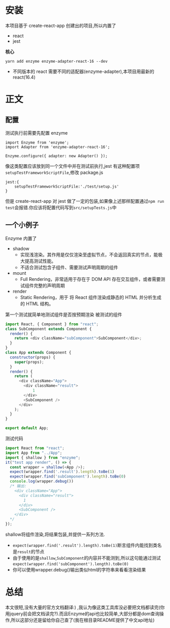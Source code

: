# 安装

本项目基于 create-react-app 创建出的项目,所以内置了

- react
- jest

**核心**

```
yarn add enzyme enzyme-adapter-react-16 --dev
```

- 不同版本的 react 需要不同的适配器(enzyme-adapter),本项目用最新的 react(16.4)

# 正文

## 配置

测试执行前需要先配置 enzyme

```
import Enzyme from 'enzyme';
import Adapter from 'enzyme-adapter-react-16';

Enzyme.configure({ adapter: new Adapter() });
```

像这类配置应该放到同一个文件中并在测试前执行,jest 有这种配置项`setupTestFrameworkScriptFile`,修改 package.js

```
jest:{
    setupTestFrameworkScriptFile:'./test/setup.js'
}
```

但是 create-react-app 对 jest 做了一定的包装,如果像上述那样配置通过`npm run test`会报错.你应该将配置代码写到`src/setupTests.js`中

## 一个小例子

Enzyme 内置了

- shadow
  - 实现浅渲染。其作用是仅仅渲染至虚拟节点，不会返回真实的节点，能极大提高测试性能。
  - 不适合测试包含子组件、需要测试声明周期的组件
- mount
  - Full Rendering，非常适用于存在于 DOM API 存在交互组件，或者需要测试组件完整的声明周期
- render
  - Static Rendering，用于 将 React 组件渲染成静态的 HTML 并分析生成的 HTML 结构。

第一个测试就简单地测试组件是否按预期渲染
被测试的组件

```JavaScript
import React, { Component } from "react";
class SubComponent extends Component {
  render() {
    return <div className="subComponent">SubComponent</div>;
  }
}
class App extends Component {
  constructor(props) {
    super(props);
  }
  render() {
    return (
      <div className="App">
        <div className="result">
            1
        </div>
        <SubComponent />
      </div>
    );
  }
}

export default App;
```

测试代码
``` Javascript
import React from "react";
import App from "../App";
import { shallow } from "enzyme";
it("test app render", () => {
  const wrapper = shallow(<App />);
  expect(wrapper.find('.result').length).toBe(1)
  expect(wrapper.find('subComponent').length).toBe(0)
  console.log(wrapper.debug())
  /* 输出:
    <div className="App">
      <div className="result">
        1
      </div>
      <SubComponent />
    </div>
  */
});
```
shallow将组件渲染,将结果包装,并提供一系列方法.

- `expect(wrapper.find('.result').length).toBe(1)`断言组件内能找到类名是`result`的节点
- 由于使用的是`shallow`,`SubComponent`的内容并不能测到,所以这句能通过测试`expect(wrapper.find('subComponent').length).toBe(0)`
- 你可以使用wrapper.debug()输出类似html的字符串来看看渲染结果

# 总结

本文很短,没有大量的官方文档翻译:) ,我认为像这类工具库没必要把文档都读完(你用jquery前会把文档读完?).而且Enzyme的api也比较简单,大部分都是dom查询操作,所以这部分还是留给你自己查了(我在根目录README提供了中文api地址)